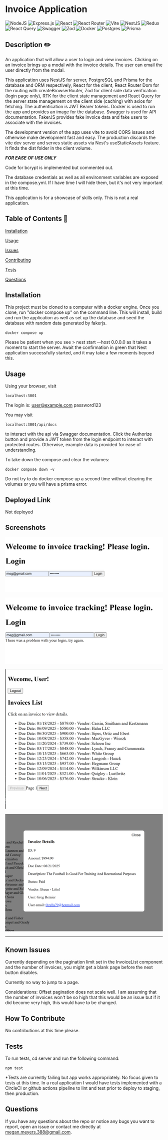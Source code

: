 # Invoice Application 
  

   ![NodeJS](https://img.shields.io/badge/node.js-6DA55F?style=for-the-badge&logo=node.js&logoColor=white) ![Express.js](https://img.shields.io/badge/express.js-%23404d59.svg?style=for-the-badge&logo=express&logoColor=%2361DAFB) ![React](https://img.shields.io/badge/react-%2320232a.svg?style=for-the-badge&logo=react&logoColor=%2361DAFB) ![React Router](https://img.shields.io/badge/React_Router-CA4245?style=for-the-badge&logo=react-router&logoColor=white) ![Vite](https://img.shields.io/badge/vite-%23646CFF.svg?style=for-the-badge&logo=vite&logoColor=white)
   ![NestJS](https://img.shields.io/badge/nestjs-%23E0234E.svg?style=for-the-badge&logo=nestjs&logoColor=white)
   ![Redux](https://img.shields.io/badge/redux-%23593d88.svg?style=for-the-badge&logo=redux&logoColor=white)
   ![React Query](https://img.shields.io/badge/-React%20Query-FF4154?style=for-the-badge&logo=react%20query&logoColor=white)
   ![Swagger](https://img.shields.io/badge/-Swagger-%23Clojure?style=for-the-badge&logo=swagger&logoColor=white)
   ![Zod](https://img.shields.io/badge/zod-%233068b7.svg?style=for-the-badge&logo=zod&logoColor=white)
   ![Docker](https://img.shields.io/badge/docker-%230db7ed.svg?style=for-the-badge&logo=docker&logoColor=white)
   ![Postgres](https://img.shields.io/badge/postgres-%23316192.svg?style=for-the-badge&logo=postgresql&logoColor=white)
   ![Prisma](https://img.shields.io/badge/Prisma-3982CE?style=for-the-badge&logo=Prisma&logoColor=white)
  
  ## Description  ✏️
  
  An application that will allow a user to login and view invoices. Clicking on an invoice brings up a modal with the invoice details. The user can email the user directly from the modal. 

  This application uses NestJS for server, PostgreSQL and Prisma for the database and ORM respectively, React for the client, React Router Dom for the routing with createBrowserRouter, Zod for client side data verification (login page only), RTK for the client state management and React Query for the server state management on the client side (caching) with axios for fetching. The authentication is JWT Bearer tokens. Docker is used to run the app and provides an image for the database. Swagger is used for API documentation. FakerJS provides fake invoice data and fake users to associate with the invoices.

  The development version of the app uses vite to avoid CORS issues and otherwise make development fast and easy. The production discards the vite dev server and serves static assets via Nest's useStaticAssets feature. It finds the dist folder in the client volume. 

  ***FOR EASE OF USE ONLY*** <br/>
 
  Code for bcrypt is implemented but commented out.

  The database credentials as well as all environment variables are exposed in the compose.yml. If I have time I will hide them, but it's not very important at this time.

This application is for a showcase of skills only. This is not a real application.

  
  ## Table of Contents 📖
  
  [Installation](#installation)

  [Usage](#usage)

  

  [Issues](#known-issues)

  [Contributing](#how-to-contribute)

  [Tests](#tests) 

  [Questions](#questions)
  
  ## Installation 
  This project must be cloned to a computer with a docker engine. Once you clone, run "docker compose up" on the command line. This will install, build and run the application as well as set up the database and seed the database with random data generated by fakerjs.
  
  ```
 docker compose up
  ```

  Please be patient when you see > nest start --host 0.0.0.0 as it takes a moment to start the server. Await the confirmation in green that Nest application successfully started, and it may take a few moments beyond this. 
  
  ## Usage 
  Using your browser, visit
  ```
  localhost:3001
  ```
  
 The login is:
  user@example.com
  password123

  You may visit
  ```
 localhost:3001/api/docs
  ```
to interact with the api via Swagger documentation. Click the Authorize button and provide a JWT token from the login endpoint to interact with protected routes. Otherwise, example data is provided for ease of understanding.

To take down the compose and clear the volumes:
```
docker compose down -v
```
Do not try to do docker compose up a second time without clearing the volumes or you will have a prisma error.  

## Deployed Link
  Not deployed

## Screenshots
![login](assets/images/login.png)

![error](assets/images/error.png)

![pagination](assets/images/pagination.png)

![modal](assets/images/modal.png)


______________________________________________________________________________________



## Known Issues 
Currently depending on the pagination limit set in the InvoiceList component and the number of invoices, you might get a blank page before the next button disables. 

Currently no way to jump to a page.

Considerations: Offset pagination does not scale well. I am assuming that the number of invoices won't be so high that this would be an issue but if it did become very high, this would have to be changed.

## How To Contribute 
  
No contributions at this time please.
  
## Tests 
  
To run tests, cd server and run the following command:
  
  ```
  npm test
  ```
*Tests are currently failing but app works appropriately. No focus given to tests at this time. In a real application I would have tests implemented with a CircleCI or github actions pipeline to lint and test prior to deploy to staging, then production. 

 ## Questions 
  
 If you have any questions about the repo or notice any bugs you want to report, open an issue or contact me directly at megan.meyers.388@gmail.com. 
  
  